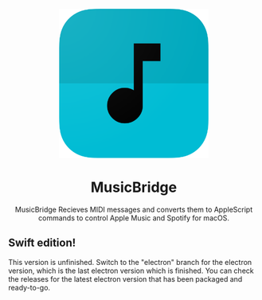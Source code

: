 <p align="center">
  <img width="300px" src="https://raw.githubusercontent.com/BlockArchitech/MusicBridge/master/RoundedIcon.png">
</p>

<h1 align="center">MusicBridge</h1>

<p align="center">MusicBridge Recieves MIDI messages and converts them to AppleScript commands to control Apple Music and Spotify for macOS.</p>


## Swift edition!

This version is unfinished. Switch to the "electron" branch for the electron version, which is the last electron version which is finished.
You can check the releases for the latest electron version that has been packaged and ready-to-go.
